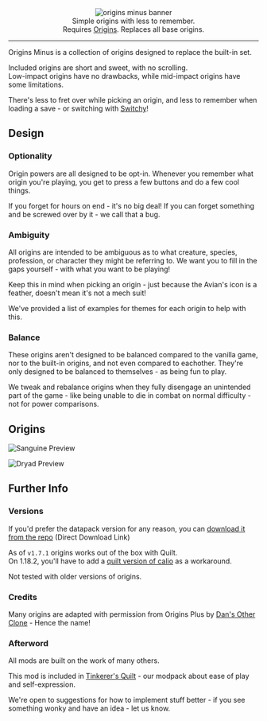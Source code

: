 <center><img style="max-width:1056px" alt="origins minus banner" src="https://user-images.githubusercontent.com/55819817/230727147-938beb45-c87d-4152-81ed-bb9bc1e5bc9d.png" /></center>

<center>
Simple origins with less to remember.<br/>
Requires <a href="https://modrinth.com/mod/origins/versions">Origins</a>. Replaces all base origins.
</center>

---


Origins Minus is a collection of origins designed to replace the built-in set.

Included origins are short and sweet, with no scrolling.           
Low-impact origins have no drawbacks, while mid-impact origins have some limitations.

There's less to fret over while picking an origin, and less to remember when loading a save - or switching with [Switchy](https://modrinth.com/mod/switchy)!

## Design

### Optionality

Origin powers are all designed to be opt-in. Whenever you remember what origin you're playing, you get to press a few buttons and do a few cool things. 

If you forget for hours on end - it's no big deal! If you can forget something and be screwed over by it - we call that a bug.

### Ambiguity

All origins are intended to be ambiguous as to what creature, species, profession, or character they might be referring to. We want you to fill in the gaps yourself - with what you want to be playing!

Keep this in mind when picking an origin - just because the Avian's icon is a feather, doesn't mean it's not a mech suit!

We've provided a list of examples for themes for each origin to help with this.

### Balance

These origins aren't designed to be balanced compared to the vanilla game, nor to the built-in origins, and not even compared to eachother. They're only designed to be balanced to themselves - as being fun to play.

We tweak and rebalance origins when they fully disengage an unintended part of the game - like being unable to die in combat on normal difficulty - not for power comparisons.

## Origins

![Sanguine Preview](https://user-images.githubusercontent.com/55819817/230727301-bfef3146-7e36-49ac-97f3-e36367ea9b0f.png)

![Dryad Preview](https://user-images.githubusercontent.com/55819817/230727303-110e5c34-f26e-474a-987c-bbb05d55d423.png)

## Further Info

### Versions

If you'd prefer the datapack version for any reason, you can [download it from the repo](https://download-directory.github.io/?url=https://github.com/sisby-folk/origins-minus/tree/main/src/main/resources) (Direct Download Link)

As of `v1.7.1` origins works out of the box with Quilt.           
On 1.18.2, you'll have to add a [quilt version of calio](https://github.com/sisby-folk/mc-packs/raw/quilt_1.18.2/mods/Calio-1.18.2-1.6.0.jar) as a workaround.

Not tested with older versions of origins.

### Credits

Many origins are adapted with permission from Origins Plus by [Dan's Other Clone](https://www.youtube.com/c/DansOtherClone/videos) - Hence the name!

### Afterword

All mods are built on the work of many others.

This mod is included in [Tinkerer's Quilt](https://modrinth.com/modpack/tinkerers-quilt) - our modpack about ease of play and self-expression.

We're open to suggestions for how to implement stuff better - if you see something wonky and have an idea - let us know.
